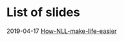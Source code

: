 # List of slides

2019-04-17 [How-NLL-make-life-easier](https://rniczh.github.io/slides/How-NLL-make-life-easier/)

